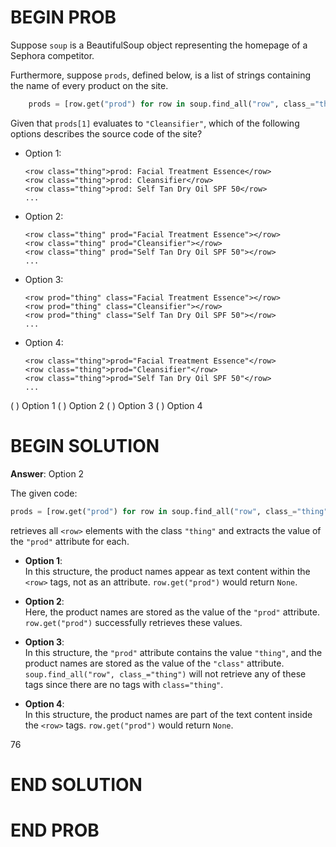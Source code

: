 # BEGIN PROB

Suppose `soup` is a BeautifulSoup object representing the homepage of 
a Sephora competitor.

Furthermore, suppose `prods`, defined below, is a list of strings
containing the name of every product on the site.
```py
    prods = [row.get("prod") for row in soup.find_all("row", class_="thing")]
```
Given that `prods[1]` evaluates to `"Cleansifier"`, which of the
following options describes the source code of the site?

-   Option 1:

        <row class="thing">prod: Facial Treatment Essence</row>
        <row class="thing">prod: Cleansifier</row>
        <row class="thing">prod: Self Tan Dry Oil SPF 50</row>
        ...

-   Option 2:

        <row class="thing" prod="Facial Treatment Essence"></row>
        <row class="thing" prod="Cleansifier"></row>
        <row class="thing" prod="Self Tan Dry Oil SPF 50"></row>
        ...

-   Option 3:

        <row prod="thing" class="Facial Treatment Essence"></row>
        <row prod="thing" class="Cleansifier"></row>
        <row prod="thing" class="Self Tan Dry Oil SPF 50"></row>
        ...

-   Option 4:

        <row class="thing">prod="Facial Treatment Essence"</row>
        <row class="thing">prod="Cleansifier"</row>
        <row class="thing">prod="Self Tan Dry Oil SPF 50"</row>
        ...

( ) Option 1
( ) Option 2
( ) Option 3
( ) Option 4

# BEGIN SOLUTION
**Answer**: Option 2

The given code:  
```py
prods = [row.get("prod") for row in soup.find_all("row", class_="thing")]
```
retrieves all `<row>` elements with the class `"thing"` and extracts the value of the `"prod"` attribute for each.

- **Option 1**:  
  In this structure, the product names appear as text content within the `<row>` tags, not as an attribute. `row.get("prod")` would return `None`.

- **Option 2**:  
  Here, the product names are stored as the value of the `"prod"` attribute. `row.get("prod")` successfully retrieves these values.

- **Option 3**:  
  In this structure, the `"prod"` attribute contains the value `"thing"`, and the product names are stored as the value of the `"class"` attribute. `soup.find_all("row", class_="thing")` will not retrieve any of these tags since there are no tags with `class="thing"`.

- **Option 4**:  
  In this structure, the product names are part of the text content inside the `<row>` tags. `row.get("prod")` would return `None`.

<average>76</average>

# END SOLUTION

# END PROB